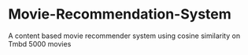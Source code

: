 # Movie-Recommendation-System

A content based movie recommender system using cosine similarity on Tmbd 5000 movies
